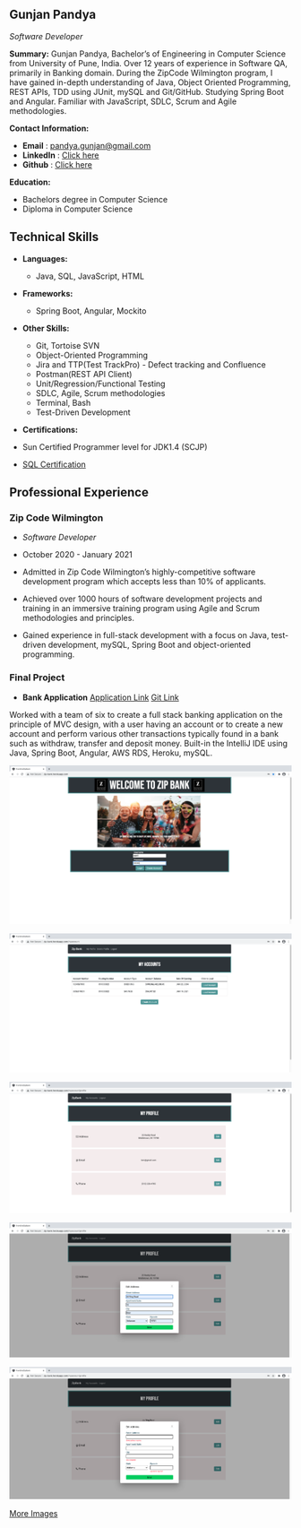 ## Gunjan Pandya

_Software Developer_

**Summary:**
Gunjan Pandya, Bachelor’s of Engineering in Computer Science from University of Pune, India. Over 12 years of experience in Software QA, primarily in Banking domain. During the ZipCode Wilmington program, I have gained in-depth understanding of Java, Object Oriented Programming, REST APIs, TDD using JUnit, mySQL and Git/GitHub. Studying Spring Boot and Angular. Familiar with JavaScript, SDLC, Scrum and Agile methodologies.

**Contact Information:**

- **Email** : pandya.gunjan@gmail.com
- **LinkedIn** : <a href="https://www.linkedin.com/in/pandyagunjan/" target="_blank" rel="noopener noreferrer">Click here</a>
- **Github** : <a href="https://github.com/pandyagunjan" target="_blank" rel="noopener noreferrer">Click here</a>

**Education:**
- Bachelors degree in Computer Science
- Diploma in Computer Science

## Technical Skills
- **Languages:**
  - Java, SQL, JavaScript, HTML
- **Frameworks:**
  - Spring Boot, Angular, Mockito
- **Other Skills:**
  - Git, Tortoise SVN
  - Object-Oriented Programming
  - Jira and TTP(Test TrackPro) - Defect tracking and Confluence
  - Postman(REST API Client)
  - Unit/Regression/Functional Testing
  - SDLC, Agile, Scrum methodologies
  - Terminal, Bash
  - Test-Driven Development  

- **Certifications:** 
 - Sun Certified Programmer level for JDK1.4 (SCJP)
 - [SQL Certification](Gunjan_SQL_Certificate.pdf)

## Professional Experience
### Zip Code Wilmington
 - _Software Developer_ 
 - October 2020 - January 2021

- Admitted in Zip Code Wilmington’s highly-competitive software development program which accepts less than 10% of applicants.
- Achieved over 1000 hours of software development projects and training in an immersive training program using Agile and Scrum methodologies and principles.
- Gained experience in full-stack development with a focus on Java, test-driven development, mySQL, Spring Boot and object-oriented programming.

### Final Project
- **Bank Application** 
[Application Link](http://zip-bank.herokuapp.com/) 
[Git Link](https://github.com/pandyagunjan/FullStack.MicroWebApplication-Server)

Worked with a team of six to create a full stack banking application on the principle of MVC design, with a user having an account or to create a new account and perform various other transactions typically found in a bank such as withdraw, transfer and deposit money. Built-in the IntelliJ IDE using Java, Spring Boot, Angular, AWS RDS, Heroku, mySQL.  

![Image](/ZipBank_UI_Snapshots/1.png)

![Image](/ZipBank_UI_Snapshots/2.png)

![Image](/ZipBank_UI_Snapshots/3.png)

![Image](/ZipBank_UI_Snapshots/4.png)

![Image](/ZipBank_UI_Snapshots/5.png)


[More Images](https://github.com/pandyagunjan/FullStack.MicroWebApplication-Server/blob/dev/README.md)
